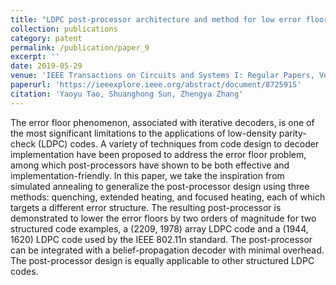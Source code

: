 ```yaml
---
title: "LDPC post-processor architecture and method for low error floor conditions"
collection: publications
category: patent
permalink: /publication/paper_9
excerpt: ''
date: 2019-05-29
venue: 'IEEE Transactions on Circuits and Systems I: Regular Papers, Volume 66, Issue 10'
paperurl: 'https://ieeexplore.ieee.org/abstract/document/8725915'
citation: 'Yaoyu Tao, Shuanghong Sun, Zhengya Zhang'
---
```


The error floor phenomenon, associated with iterative decoders, is one of the most significant limitations to the applications of low-density parity-check (LDPC) codes. A variety of techniques from code design to decoder implementation have been proposed to address the error floor problem, among which post-processors have shown to be both effective and implementation-friendly. In this paper, we take the inspiration from simulated annealing to generalize the post-processor design using three methods: quenching, extended heating, and focused heating, each of which targets a different error structure. The resulting post-processor is demonstrated to lower the error floors by two orders of magnitude for two structured code examples, a (2209, 1978) array LDPC code and a (1944, 1620) LDPC code used by the IEEE 802.11n standard. The post-processor can be integrated with a belief-propagation decoder with minimal overhead. The post-processor design is equally applicable to other structured LDPC codes.



